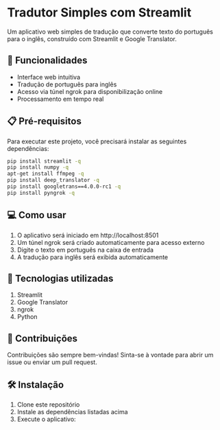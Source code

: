 # Tradutor Simples com Streamlit

Um aplicativo web simples de tradução que converte texto do português para o inglês, construído com Streamlit e Google Translator.

## 🚀 Funcionalidades

- Interface web intuitiva
- Tradução de português para inglês
- Acesso via túnel ngrok para disponibilização online
- Processamento em tempo real

## 📋 Pré-requisitos

Para executar este projeto, você precisará instalar as seguintes dependências:

```bash
pip install streamlit -q
pip install numpy -q
apt-get install ffmpeg -q
pip install deep_translator -q
pip install googletrans==4.0.0-rc1 -q
pip install pyngrok -q
```

## 💻 Como usar

1. O aplicativo será iniciado em http://localhost:8501
2. Um túnel ngrok será criado automaticamente para acesso externo
3. Digite o texto em português na caixa de entrada
4. A tradução para inglês será exibida automaticamente

## 🔧 Tecnologias utilizadas

1. Streamlit
2. Google Translator
3. ngrok
4. Python 

## 👥 Contribuições
Contribuições são sempre bem-vindas! Sinta-se à vontade para abrir um issue ou enviar um pull request.

## 🛠️ Instalação

1. Clone este repositório
2. Instale as dependências listadas acima
3. Execute o aplicativo:

